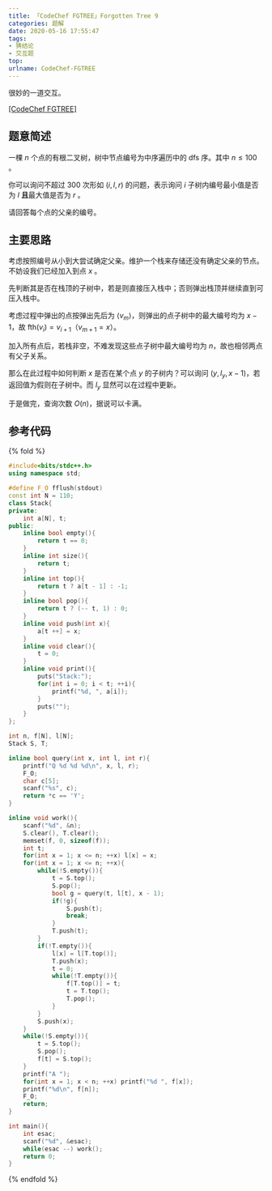 ```yaml
---
title: 「CodeChef FGTREE」Forgotten Tree 9
categories: 题解
date: 2020-05-16 17:55:47
tags:
- 猜结论
- 交互题
top:
urlname: CodeChef-FGTREE
---
```


很妙的一道交互。

[[CodeChef FGTREE]](https://www.codechef.com/problems/FGTREE)

## 题意简述

一棵 $n$ 个点的有根二叉树，树中节点编号为中序遍历中的 dfs 序。其中 $n \le 100$ 。

你可以询问不超过 $300$ 次形如 $(i, l, r)$ 的问题，表示询问 $i$ 子树内编号最小值是否为 $l$ **且**最大值是否为 $r$ 。

请回答每个点的父亲的编号。

<!-- more -->

## 主要思路

考虑按照编号从小到大尝试确定父亲。维护一个栈来存储还没有确定父亲的节点。不妨设我们已经加入到点 $x$ 。

先判断其是否在栈顶的子树中，若是则直接压入栈中；否则弹出栈顶并继续直到可压入栈中。

考虑过程中弹出的点按弹出先后为 $\langle v_m\rangle$，则弹出的点子树中的最大编号均为 $x - 1$，故 $\mathrm{fth}(v_i) = v_{i + 1}$（$v_{m + 1} = x$）。

加入所有点后，若栈非空，不难发现这些点子树中最大编号均为 $n$，故也相邻两点有父子关系。

那么在此过程中如何判断 $x$ 是否在某个点 $y$ 的子树内？可以询问 $(y, l_y, x - 1)$，若返回值为假则在子树中。而 $l_y$ 显然可以在过程中更新。

于是做完，查询次数 $O(n)$，据说可以卡满。

## 参考代码

{% fold %}
```cpp
#include<bits/stdc++.h>
using namespace std;

#define F_O fflush(stdout)
const int N = 110;
class Stack{
private:
    int a[N], t;
public:
    inline bool empty(){
        return t == 0;
    }
    inline int size(){
        return t;
    }
    inline int top(){
        return t ? a[t - 1] : -1;
    }
    inline bool pop(){
        return t ? (-- t, 1) : 0;
    }
    inline void push(int x){
        a[t ++] = x;
    }
    inline void clear(){
        t = 0;
    }
    inline void print(){
        puts("Stack:");
        for(int i = 0; i < t; ++i){
            printf("%d, ", a[i]);
        }
        puts("");
    }
};

int n, f[N], l[N];
Stack S, T;

inline bool query(int x, int l, int r){
    printf("Q %d %d %d\n", x, l, r);
    F_O;
    char c[5];
    scanf("%s", c);
    return *c == 'Y';
}

inline void work(){
    scanf("%d", &n);
    S.clear(), T.clear();
    memset(f, 0, sizeof(f));
    int t;
    for(int x = 1; x <= n; ++x) l[x] = x;
    for(int x = 1; x <= n; ++x){
        while(!S.empty()){
            t = S.top();
            S.pop();
            bool g = query(t, l[t], x - 1);
            if(!g){
                S.push(t);
                break;
            }
            T.push(t);
        }
        if(!T.empty()){
            l[x] = l[T.top()];
            T.push(x);
            t = 0;
            while(!T.empty()){
                f[T.top()] = t;
                t = T.top();
                T.pop();
            }
        }
        S.push(x);
    }
    while(!S.empty()){
        t = S.top();
        S.pop();
        f[t] = S.top();
    }
    printf("A ");
    for(int x = 1; x < n; ++x) printf("%d ", f[x]);
    printf("%d\n", f[n]);
    F_O;
    return;
}

int main(){
    int esac;
    scanf("%d", &esac);
    while(esac --) work();
	return 0;
}
```
{% endfold %}